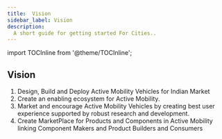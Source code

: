 ```yaml
---
title:  Vision
sidebar_label: Vision
description:
  A short guide for getting started For Cities..
---
```

 

import TOCInline from '@theme/TOCInline';

<TOCInline toc={toc} />




## Vision 
1. Design, Build and Deploy Active Mobility Vehicles for Indian Market
2. Create an enabling ecosystem for Active Mobility.
3. Market and encourage Active Mobility Vehicles by creating best user
experience supported by robust research and development.
4. Create MarketPlace for Products and Components in Active Mobility linking Component Makers and Product Builders and Consumers
 